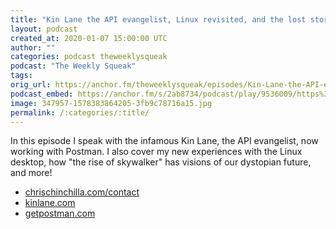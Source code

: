 ```yaml
---
title: "Kin Lane the API evangelist, Linux revisited, and the lost story of Wolfenstein "
layout: podcast
created_at: 2020-01-07 15:00:00 UTC
author: ""
categories: podcast theweeklysqueak
podcast: "The Weekly Squeak"
tags: 
orig_url: https://anchor.fm/theweeklysqueak/episodes/Kin-Lane-the-API-evangelist--Linux-revisited--and-the-lost-story-of-Wolfenstein-ea1h29
podcast_embed: https://anchor.fm/s/2ab8734/podcast/play/9536009/https%3A%2F%2Fd3ctxlq1ktw2nl.cloudfront.net%2Fstaging%2F2020-01-07%2Febded7bb0450479137c182944cda92df.m4a
image: 347957-1578383864205-3fb9c78716a15.jpg
permalink: /:categories/:title/
---
```

In this episode I speak with the infamous Kin Lane, the API evangelist, now working with Postman. I also cover my new experiences with the Linux desktop, how "the rise of skywalker" has visions of our dystopian future, and more!

- [chrischinchilla.com/contact](https://chrischinchilla.com/contact)
- [kinlane.com](http://kinlane.com/)
- [getpostman.com](https://www.getpostman.com/)